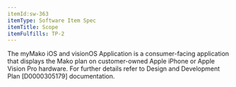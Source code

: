 ```yaml
---
itemId:sw-363
itemType: Software Item Spec
itemTitle: Scope
itemFulfills: TP-2
---
```

The myMako iOS and visionOS Application is a consumer-facing application that displays the Mako plan on customer-owned Apple iPhone or Apple Vision Pro hardware.
For further details refer to Design and Development Plan [D0000305179] documentation.
